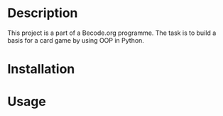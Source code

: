 # Description
This project is a part of a Becode.org programme. The task is to build a basis for a card game by using OOP in Python.
# Installation
# Usage
